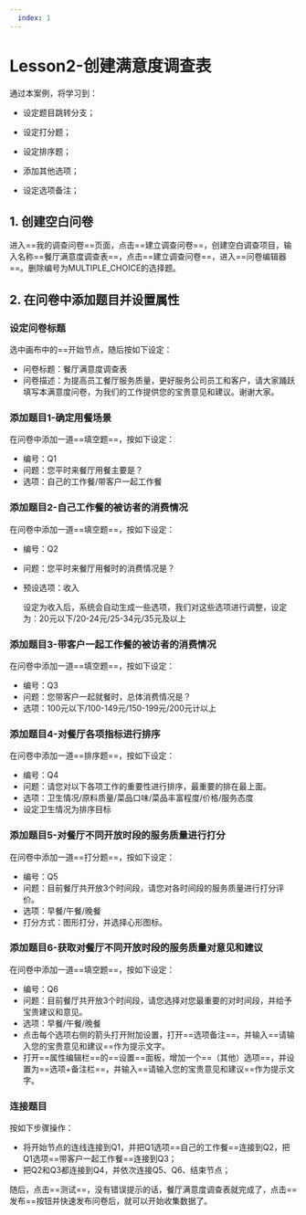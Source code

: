 ```yaml
---
  index: 1
---
```







# Lesson2-创建满意度调查表

通过本案例，将学习到：

+ 设定题目跳转分支；

+ 设定打分题；

+ 设定排序题；

+ 添加其他选项；

+ 设定选项备注；

  

## 1. 创建空白问卷

进入==我的调查问卷==页面，点击==建立调查问卷==，创建空白调查项目，输入名称==餐厅满意度调查表==，点击==建立调查问卷==，进入==问卷编辑器==。删除编号为MULTIPLE_CHOICE的选择题。

## 2. 在问卷中添加题目并设置属性

### 设定问卷标题

选中画布中的==开始节点，随后按如下设定：

+ 问卷标题：餐厅满意度调查表
+ 问卷描述：为提高员工餐厅服务质量，更好服务公司员工和客户，请大家踊跃填写本满意度问卷，为我们的工作提供您的宝贵意见和建议。谢谢大家。

### 添加题目1-确定用餐场景

在问卷中添加一道==填空题==，按如下设定：

+ 编号：Q1
+ 问题：您平时来餐厅用餐主要是？
+ 选项：自己的工作餐/带客户一起工作餐

### 添加题目2-自己工作餐的被访者的消费情况

在问卷中添加一道==填空题==，按如下设定：

+ 编号：Q2

+ 问题：您平时来餐厅用餐时的消费情况是？

+ 预设选项：收入

  设定为收入后，系统会自动生成一些选项，我们对这些选项进行调整，设定为：20元以下/20-24元/25-34元/35元及以上

### 添加题目3-带客户一起工作餐的被访者的消费情况

在问卷中添加一道==填空题==，按如下设定：

+ 编号：Q3
+ 问题：您带客户一起就餐时，总体消费情况是？
+ 选项：100元以下/100-149元/150-199元/200元计以上

### 添加题目4-对餐厅各项指标进行排序

在问卷中添加一道==排序题==，按如下设定：

+ 编号：Q4
+ 问题：请您对以下各项工作的重要性进行排序，最重要的排在最上面。
+ 选项：卫生情况/原料质量/菜品口味/菜品丰富程度/价格/服务态度
+ 设定卫生情况为排序目标

### 添加题目5-对餐厅不同开放时段的服务质量进行打分

在问卷中添加一道==打分题==，按如下设定：

+ 编号：Q5
+ 问题：目前餐厅共开放3个时间段，请您对各时间段的服务质量进行打分评价。
+ 选项：早餐/午餐/晚餐
+ 打分方式：图形打分，并选择心形图标。

### 添加题目6-获取对餐厅不同开放时段的服务质量对意见和建议

在问卷中添加一道==填空题==，按如下设定：

+ 编号：Q6
+ 问题：目前餐厅共开放3个时间段，请您选择对您最重要的对时间段，并给予宝贵建议和意见。
+ 选项：早餐/午餐/晚餐
+ 点击每个选项右侧的箭头打开附加设置，打开==选项备注==，并输入==请输入您的宝贵意见和建议==作为提示文字。
+ 打开==属性编辑栏==的==设置==面板，增加一个==（其他）选项==，并设置为==选项+备注栏==，并输入==请输入您的宝贵意见和建议==作为提示文字。

### 连接题目

按如下步骤操作：

+ 将开始节点的连线连接到Q1，并把Q1选项==自己的工作餐==连接到Q2，把Q1选项==带客户一起工作餐==连接到Q3；
+ 把Q2和Q3都连接到Q4，并依次连接Q5、Q6、结束节点；

随后，点击==测试==，没有错误提示的话，餐厅满意度调查表就完成了，点击==发布==按钮并快速发布问卷后，就可以开始收集数据了。





